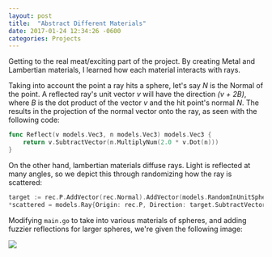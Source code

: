 ```yaml
---
layout: post
title:  "Abstract Different Materials"
date: 2017-01-24 12:34:26 -0600
categories: Projects
---
```


Getting to the real meat/exciting part of the project. By creating Metal and Lambertian materials, I learned how each material interacts with rays.

Taking into account the point a ray hits a sphere, let's say _N_ is the Normal of the point. A reflected ray's unit vector _v_ will have the direction _(v + 2B)_, where _B_ is the dot product of the vector _v_ and the hit point's normal _N_. The results in the projection of the normal vector onto the ray, as seen with the following code:

```go
func Reflect(v models.Vec3, n models.Vec3) models.Vec3 {
	return v.SubtractVector(n.MultiplyNum(2.0 * v.Dot(n)))
}
```

On the other hand, lambertian materials diffuse rays. Light is reflected at many angles, so we depict this through randomizing how the ray is scattered:

```go
target := rec.P.AddVector(rec.Normal).AddVector(models.RandomInUnitSphere())
*scattered = models.Ray{Origin: rec.P, Direction: target.SubtractVector(rec.P)}
```

Modifying `main.go` to take into various materials of spheres, and adding fuzzier reflections for larger spheres, we're given the following image:

![]({{site.baseurl}}/assets/img/fuzz1.png)
